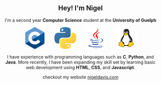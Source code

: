 <h2 align="center">Hey! I'm Nigel</h2>
<p align="center">I'm a second year <strong>Computer Science</strong> student at the <strong>University of Guelph</strong></p>

<p align="center"><img width="70" alt="C" src="https://raw.githubusercontent.com/ngeldvis/ngeldvis/main/rsc/imgs/c.png">&emsp;&emsp;<img width="70" alt="Python" src="https://raw.githubusercontent.com/ngeldvis/ngeldvis/main/rsc/imgs/python.png">&emsp;&emsp;<img width="70" alt="Java" src="https://raw.githubusercontent.com/ngeldvis/ngeldvis/main/rsc/imgs/java.png">&emsp;&emsp;<img width="70" alt="Linux" src="https://raw.githubusercontent.com/ngeldvis/ngeldvis/main/rsc/imgs/linux.png"> </p>

<p align="center">I have experience with programming languages such as <strong>C</strong>, <strong>Python</strong>, and <strong>Java</strong>. More recently, I have been expanding my skill set by learning basic web development using <strong>HTML</strong>, <strong>CSS</strong>, and <strong>Javascript</strong>.</p>

<p align="center">checkout my website <a href="https://www.nigeldavis.com" target="_blank">nigeldavis.com</a><p>
